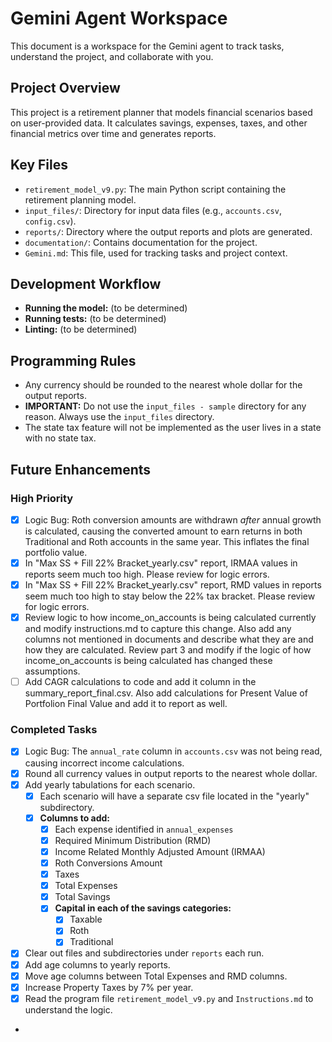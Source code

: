 # Gemini Agent Workspace

This document is a workspace for the Gemini agent to track tasks, understand the project, and collaborate with you.

## Project Overview

This project is a retirement planner that models financial scenarios based on user-provided data. It calculates savings, expenses, taxes, and other financial metrics over time and generates reports.

## Key Files

*   `retirement_model_v9.py`: The main Python script containing the retirement planning model.
*   `input_files/`: Directory for input data files (e.g., `accounts.csv`, `config.csv`).
*   `reports/`: Directory where the output reports and plots are generated.
*   `documentation/`: Contains documentation for the project.
*   `Gemini.md`: This file, used for tracking tasks and project context.

## Development Workflow

*   **Running the model:** (to be determined)
*   **Running tests:** (to be determined)
*   **Linting:** (to be determined)

## Programming Rules

*   Any currency should be rounded to the nearest whole dollar for the output reports.
*   **IMPORTANT:** Do not use the `input_files - sample` directory for any reason. Always use the `input_files` directory.
*   The state tax feature will not be implemented as the user lives in a state with no state tax.

## Future Enhancements

### High Priority
- [x] Logic Bug: Roth conversion amounts are withdrawn *after* annual growth is calculated, causing the converted amount to earn returns in both Traditional and Roth accounts in the same year. This inflates the final portfolio value.
- [x] In "Max SS + Fill 22% Bracket_yearly.csv" report, IRMAA  values in reports seem much too high.  Please review for logic errors.
- [x] In "Max SS + Fill 22% Bracket_yearly.csv" report, RMD values in reports seem much too high to stay below the 22% tax bracket.  Please review for logic errors.
- [x] Review logic to how income_on_accounts is being calculated currently and modify instructions.md to capture this change.  Also add any columns not mentioned in documents and describe what they are and how they are calculated.  Review part 3 and modify if the logic of how income_on_accounts is being calculated has changed these assumptions.
- [ ] Add CAGR calculations to code and add it column in the summary_report_final.csv.  Also add calculations for Present Value of Portfolion Final Value  and add it to report as well.

### Completed Tasks
- [x] Logic Bug: The `annual_rate` column in `accounts.csv` was not being read, causing incorrect income calculations.
- [x] Round all currency values in output reports to the nearest whole dollar.
- [x] Add yearly tabulations for each scenario.
    - [x] Each scenario will have a separate csv file located in the "yearly" subdirectory.
    - [x] **Columns to add:**
        - [x] Each expense identified in `annual_expenses`
        - [x] Required Minimum Distribution (RMD)
        - [x] Income Related Monthly Adjusted Amount (IRMAA)
        - [x] Roth Conversions Amount
        - [x] Taxes
        - [x] Total Expenses
        - [x] Total Savings
        - [x] **Capital in each of the savings categories:**
            - [x] Taxable
            - [x] Roth
            - [x] Traditional
- [x] Clear out files and subdirectories under `reports` each run.
- [x] Add age columns to yearly reports.
- [x] Move age columns between Total Expenses and RMD columns.
- [x] Increase Property Taxes by 7% per year.
- [x] Read the program file `retirement_model_v9.py` and `Instructions.md` to understand the logic.
-